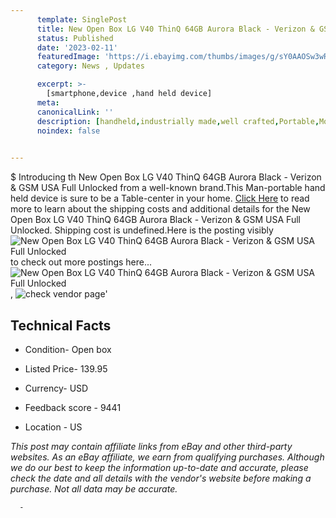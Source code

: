 ```yaml
---
      template: SinglePost
      title: New Open Box LG V40 ThinQ 64GB Aurora Black - Verizon & GSM USA Full Unlocked
      status: Published
      date: '2023-02-11'
      featuredImage: 'https://i.ebayimg.com/thumbs/images/g/sY0AAOSw3wRhagXg/s-l225.jpg'
      category: News , Updates

      excerpt: >-
        [smartphone,device ,hand held device]
      meta:
      canonicalLink: ''
      description: [handheld,industrially made,well crafted,Portable,Mobile,Compact,Convenient,Lightweight,Maneuverable,Man-portable,Miniature,Carriable,Hand-held,Light,Holdable,Transportable,Mobile device,Pocket-sized,On-the-go,Wireless,Cordless,Compact size,Convenient size, smartphone,device ,hand held device]
      noindex: false
      

---
```

$
      Introducing th New Open Box LG V40 ThinQ 64GB Aurora Black - Verizon & GSM USA Full Unlocked from a well-known brand.This Man-portable hand held device is sure to be a Table-center in your home. [Click Here](https://www.ebay.com/itm/265362736349?hash=item3dc8da04dd%3Ag%3AsY0AAOSw3wRhagXg&mkevt=1&mkcid=1&mkrid=711-53200-19255-0&campid=%253CePNCampaignId%253E&customid=%253CreferenceId%253E&toolid=10049) to read more to learn about the shipping costs and additional details for the New Open Box LG V40 ThinQ 64GB Aurora Black - Verizon & GSM USA Full Unlocked. Shipping cost is undefined.Here is the posting visibly ![New Open Box LG V40 ThinQ 64GB Aurora Black - Verizon & GSM USA Full Unlocked](https://i.ebayimg.com/thumbs/images/g/sY0AAOSw3wRhagXg/s-l225.jpg) to check out more postings here... ![New Open Box LG V40 ThinQ 64GB Aurora Black - Verizon & GSM USA Full Unlocked](https://i.ebayimg.com/images/g/sY0AAOSw3wRhagXg/s-l1200.jpg), ![check vendor page](https://origin-galleryplus.ebayimg.com/ws/web/265362736349_2_0_1/225x225.jpg,https://origin-galleryplus.ebayimg.com/ws/web/265362736349_3_0_1/225x225.jpg,https://origin-galleryplus.ebayimg.com/ws/web/265362736349_4_0_1/225x225.jpg)'

      

 ## Technical Facts 



     
      

 - Condition- Open box 


      

 - Listed Price- 139.95 


      

 - Currency- USD 


      

 - Feedback score - 9441 


      

 - Location - US 


      
      

 *_This post may contain affiliate links from eBay and other third-party websites. As an eBay affiliate, we earn from qualifying purchases. Although we do our best to keep the information up-to-date and accurate, please check the date and all details with the vendor's website before making a purchase. Not all data may be accurate._*




      -
